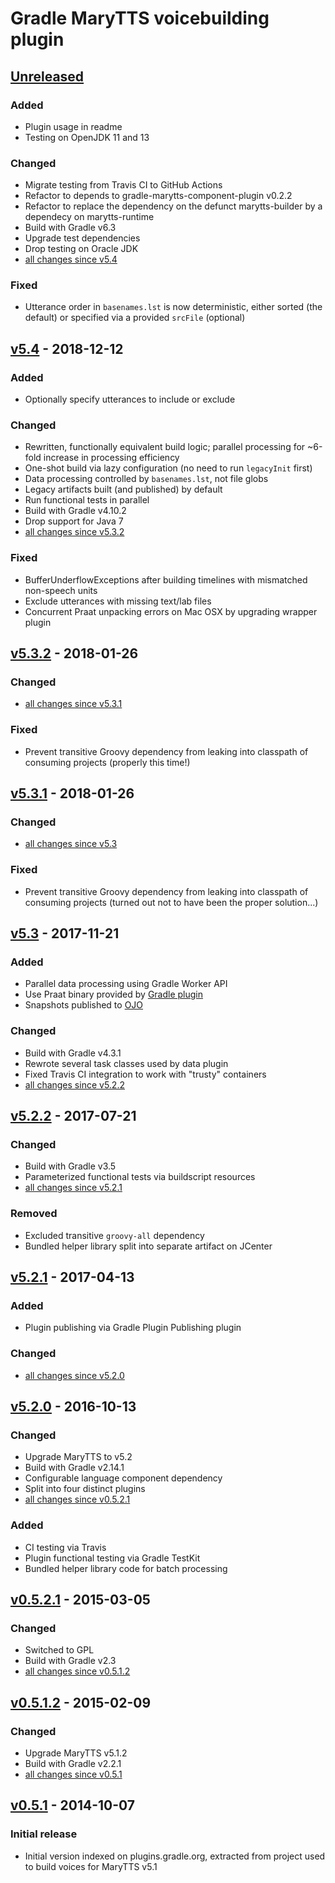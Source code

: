 Gradle MaryTTS voicebuilding plugin
===================================

[Unreleased]
------------

### Added

- Plugin usage in readme
- Testing on OpenJDK 11 and 13

### Changed

- Migrate testing from Travis CI to GitHub Actions
- Refactor to depends to gradle-marytts-component-plugin v0.2.2
- Refactor to replace the dependency on the defunct marytts-builder by a dependecy on marytts-runtime
- Build with Gradle v6.3
- Upgrade test dependencies
- Drop testing on Oracle JDK
- [all changes since v5.4]

### Fixed

- Utterance order in `basenames.lst` is now deterministic, either sorted (the default) or specified via a provided `srcFile` (optional)

[v5.4] - 2018-12-12
-------------------

### Added

- Optionally specify utterances to include or exclude

### Changed

- Rewritten, functionally equivalent build logic;
  parallel processing for ~6-fold increase in processing efficiency
- One-shot build via lazy configuration (no need to run `legacyInit` first)
- Data processing controlled by `basenames.lst`, not file globs
- Legacy artifacts built (and published) by default
- Run functional tests in parallel
- Build with Gradle v4.10.2
- Drop support for Java 7
- [all changes since v5.3.2]

### Fixed

- BufferUnderflowExceptions after building timelines with mismatched non-speech units
- Exclude utterances with missing text/lab files
- Concurrent Praat unpacking errors on Mac OSX by upgrading wrapper plugin

[v5.3.2] - 2018-01-26
---------------------

### Changed

- [all changes since v5.3.1]

### Fixed

- Prevent transitive Groovy dependency from leaking into classpath of consuming projects (properly this time!)

[v5.3.1] - 2018-01-26
---------------------

### Changed

- [all changes since v5.3]

### Fixed

- Prevent transitive Groovy dependency from leaking into classpath of consuming projects (turned out not to have been the proper solution...)

[v5.3] - 2017-11-21
-------------------

### Added

- Parallel data processing using Gradle Worker API
- Use Praat binary provided by [Gradle plugin](https://github.com/m2ci-msp/gradle-praat-wrapper-plugin)
- Snapshots published to [OJO](https://oss.jfrog.org/)

### Changed

- Build with Gradle v4.3.1
- Rewrote several task classes used by data plugin
- Fixed Travis CI integration to work with "trusty" containers
- [all changes since v5.2.2]

[v5.2.2] - 2017-07-21
---------------------

### Changed

- Build with Gradle v3.5
- Parameterized functional tests via buildscript resources
- [all changes since v5.2.1]

### Removed

- Excluded transitive `groovy-all` dependency
- Bundled helper library split into separate artifact on JCenter

[v5.2.1] - 2017-04-13
---------------------

### Added

- Plugin publishing via Gradle Plugin Publishing plugin

### Changed

- [all changes since v5.2.0]

[v5.2.0] - 2016-10-13
---------------------

### Changed

- Upgrade MaryTTS to v5.2
- Build with Gradle v2.14.1
- Configurable language component dependency
- Split into four distinct plugins
- [all changes since v0.5.2.1]

### Added

- CI testing via Travis
- Plugin functional testing via Gradle TestKit
- Bundled helper library code for batch processing

[v0.5.2.1] - 2015-03-05
-----------------------

### Changed

- Switched to GPL
- Build with Gradle v2.3
- [all changes since v0.5.1.2]

[v0.5.1.2] - 2015-02-09
-----------------------

### Changed

- Upgrade MaryTTS v5.1.2
- Build with Gradle v2.2.1
- [all changes since v0.5.1]

[v0.5.1] - 2014-10-07
---------------------

### Initial release

- Initial version indexed on plugins.gradle.org, extracted from project used to build voices for MaryTTS v5.1

[Unreleased]: https://github.com/marytts/gradle-marytts-voicebuilding-plugin/tree/master
[all changes since v5.4]: https://github.com/marytts/gradle-marytts-voicebuilding-plugin/compare/v5.4...HEAD
[v5.4]: https://github.com/marytts/gradle-marytts-voicebuilding-plugin/releases/tag/v5.4
[all changes since v5.3.2]: https://github.com/marytts/gradle-marytts-voicebuilding-plugin/compare/v5.3.2...v5.4
[v5.3.2]: https://github.com/marytts/gradle-marytts-voicebuilding-plugin/releases/tag/v5.3.2
[all changes since v5.3.1]: https://github.com/marytts/gradle-marytts-voicebuilding-plugin/compare/v5.3.1...v5.3.2
[v5.3.1]: https://github.com/marytts/gradle-marytts-voicebuilding-plugin/releases/tag/v5.3.1
[all changes since v5.3]: https://github.com/marytts/gradle-marytts-voicebuilding-plugin/compare/v5.3...v5.3.1
[v5.3]: https://github.com/marytts/gradle-marytts-voicebuilding-plugin/releases/tag/v5.3
[all changes since v5.2.2]: https://github.com/marytts/gradle-marytts-voicebuilding-plugin/compare/v5.2.2...v5.3
[v5.2.2]: https://github.com/marytts/gradle-marytts-voicebuilding-plugin/releases/tag/v5.2.2
[all changes since v5.2.1]: https://github.com/marytts/gradle-marytts-voicebuilding-plugin/compare/v5.2.1...v5.2.2
[v5.2.1]: https://github.com/marytts/gradle-marytts-voicebuilding-plugin/releases/tag/v5.2.1
[all changes since v5.2.0]: https://github.com/marytts/gradle-marytts-voicebuilding-plugin/compare/v5.2.0...v5.2.1
[v5.2.0]: https://github.com/marytts/gradle-marytts-voicebuilding-plugin/releases/tag/v5.2.0
[all changes since v0.5.2.1]: https://github.com/marytts/gradle-marytts-voicebuilding-plugin/compare/v0.5.2.1...v5.2.0
[v0.5.2.1]: https://github.com/marytts/gradle-marytts-voicebuilding-plugin/releases/tag/v0.5.2.1
[all changes since v0.5.1.2]: https://github.com/marytts/gradle-marytts-voicebuilding-plugin/compare/v0.5.1.2...v0.5.2.1
[v0.5.1.2]: https://github.com/marytts/gradle-marytts-voicebuilding-plugin/releases/tag/v0.5.1.2
[all changes since v0.5.1]: https://github.com/marytts/gradle-marytts-voicebuilding-plugin/compare/v0.5.1...v0.5.1.2
[v0.5.1]: https://github.com/marytts/gradle-marytts-voicebuilding-plugin/releases/tag/v0.5.1
